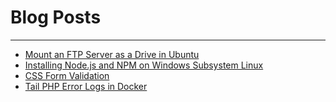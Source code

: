 # Blog Posts
---

 - [Mount an FTP Server as a Drive in Ubuntu](mount-ftp-as-drive.md)
 - [Installing Node.js and NPM on Windows Subsystem Linux](#/blogpost/installing-node-js-and-npm-on-windows-subsystem-linux)
 - [CSS Form Validation](#/blogpost/css-form-validation)
 - [Tail PHP Error Logs in Docker](#/blogpost/tail-php-error-logs-in-docker)
